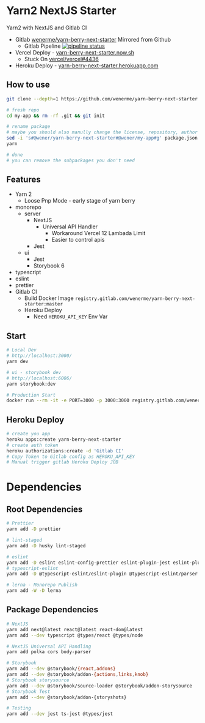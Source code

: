 # Yarn2 NextJS Starter

Yarn2 with NextJS and Gitlab CI

- Gitlab [wenerme/yarn-berry-next-starter](https://gitlab.com/wenerme/yarn-berry-next-starter) Mirrored from Github
  - Gitlab Pipeline [![pipeline status](https://gitlab.com/wenerme/yarn-berry-next-starter/badges/master/pipeline.svg)](https://gitlab.com/wenerme/yarn-berry-next-starter/-/commits/master)
- Vercel Deploy - [yarn-berry-next-starter.now.sh](https://yarn-berry-next-starter.now.sh)
  - Stuck On [vercel/vercel#4436](https://github.com/vercel/vercel/issues/4436)
- Heroku Deploy - [yarn-berry-next-starter.herokuapp.com](https://yarn-berry-next-starter.herokuapp.com)

## How to use

```bash
git clone --depth=1 https://github.com/wenerme/yarn-berry-next-starter my-app

# fresh repo
cd my-app && rm -rf .git && git init

# rename package
# maybe you should also manully change the license, repository, author etc.
sed -i 's#@wener/yarn-berry-next-starter#@wener/my-app#g' package.json packages/*/package.json packages/**/*.{tsx,ts}
yarn

# done
# you can remove the subpackages you don't need
```

## Features

- Yarn 2
  - Loose Pnp Mode - early stage of yarn berry
- monorepo
  - server
    - NextJS
      - Universal API Handler
        - Workaround Vercel 12 Lambada Limit
        - Easier to control apis
    - Jest
  - ui
    - Jest
    - Storybook 6
- typescript
- eslint
- prettier
- Gitlab CI
  - Build Docker Image `registry.gitlab.com/wenerme/yarn-berry-next-starter:master`
  - Heroku Deploy
    - Need `HEROKU_API_KEY` Env Var

## Start

```bash
# Local Dev
# http://localhost:3000/
yarn dev

# ui - storybook dev
# http://localhost:6006/
yarn storybook:dev

# Production Start
docker run --rm -it -e PORT=3000 -p 3000:3000 registry.gitlab.com/wenerme/yarn-berry-next-starter:master
```

## Heroku Deploy

```bash
# create you app
heroku apps:create yarn-berry-next-starter
# create auth token
heroku authorizations:create -d 'Gitlab CI'
# Copy Token to Gitlab config as HEROKU_API_KEY
# Manual trigger gitlab Heroku Deploy JOB
```

# Dependencies

## Root Dependencies

```bash
# Prettier
yarn add -D prettier

# lint-staged
yarn add -D husky lint-staged

# eslint
yarn add -D eslint eslint-config-prettier eslint-plugin-jest eslint-plugin-react eslint-plugin-react-hooks
# typescript-eslint
yarn add -D @typescript-eslint/eslint-plugin @typescript-eslint/parser

# lerna - Monorepo Publish
yarn add -W -D lerna
```

## Package Dependencies

```bash
# NextJS
yarn add next@latest react@latest react-dom@latest
yarn add --dev typescript @types/react @types/node

# NextJS Universal API Handling
yarn add polka cors body-parser

# Storybook
yarn add --dev @storybook/{react,addons}
yarn add --dev @storybook/addon-{actions,links,knob}
# Storybook storysource
yarn add --dev @storybook/source-loader @storybook/addon-storysource
# Storybook Test
yarn add --dev @storybook/addon-{storyshots}

# Testing
yarn add --dev jest ts-jest @types/jest
```
